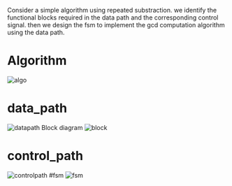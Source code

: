 Consider a simple algorithm using repeated substraction.
we identify the functional blocks required in the data path and the corresponding control signal.
then we design the fsm to implement the gcd computation algorithm using the data path.
# Algorithm
![algo](https://github.com/ShubhamRaut9922/Mtech_MiniProject-GCD-computaion-using-repeated-substration/assets/143434280/10581f1d-4930-4dc9-8c7b-0cfbfe8f9797)
# data_path
![datapath](https://github.com/ShubhamRaut9922/Mtech_MiniProject-GCD-computaion-using-repeated-substration/assets/143434280/6367ffd7-3262-4bd1-bcd0-c7148ff84890)
Block diagram
![block](https://github.com/ShubhamRaut9922/Mtech_MiniProject-GCD-computaion-using-repeated-substration/assets/143434280/29e5857b-6d4f-4afa-836f-dc7815787c0d)
# control_path
![controlpath](https://github.com/ShubhamRaut9922/Mtech_MiniProject-GCD-computaion-using-repeated-substration/assets/143434280/d05327f3-64d1-4a2b-9b74-4b96d38f28cc)
#fsm
![fsm](https://github.com/ShubhamRaut9922/Mtech_MiniProject-GCD-computaion-using-repeated-substration/assets/143434280/811ffd72-6e61-453d-8431-d5ea0654ced3)
